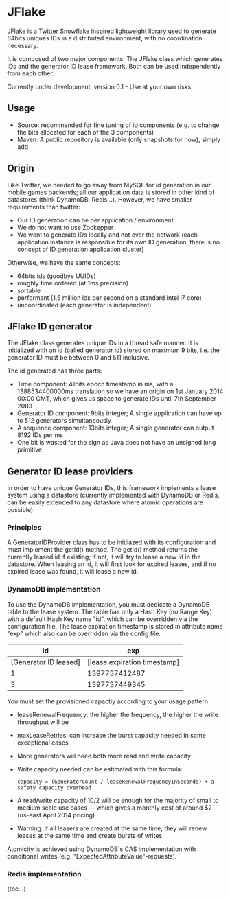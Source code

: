 JFlake
======

JFlake is a  [Twitter Snowflake](https://github.com/twitter/snowflake/ "Snowflake") inspired lightweight library used to generate 64bits uniques IDs in a distributed environment, with no coordination necessary. 

It is composed of two major components: The JFlake class which generates IDs and the generator ID lease framework. Both can be used independently from each other.

Currently under development, version 0.1 - Use at your own risks

Usage
-----

* Source: recommended for fine tuning of id components (e.g. to change the bits allocated for each of the 3 components)
* Maven: A public repository is available (only snapshots for now), simply add 

Origin
------

Like Twitter, we needed to go away from MySQL for id generation in our mobile games backends; all our application data is stored in other kind of datastores (think DynamoDB, Redis...). However, we have smaller requirements than twitter: 
* Our ID generation can be per application / environment 
* We do not want to use Zookepper
* We want to generate IDs locally and not over the network (each application instance is responsible for its own ID generation, there is no concept of ID generation application cluster)

Otherwise, we have the same concepts:
* 64bits ids (goodbye UUIDs)
* roughly time ordered (at 1ms precision)
* sortable
* performant (1.5 million ids per second on a standard Intel i7 core)
* uncoordinated (each generator is independent)

JFlake ID generator
-------------------

The JFlake class generates unique IDs in a thread safe manner. It is initialized with an id (called generator id) stored on maximum 9 bits, i.e. the generator ID must be between 0 and 511 inclusive.  

The id generated has three parts: 
* Time component: 41bits epoch timestamp in ms, with a 1388534400000ms translation so we have an origin on 1st January 2014 00:00 GMT, which gives us space to generate IDs until 7th September 2083
* Generator ID component: 9bits integer; A single application can have up to 512 generators simultaneously
* A sequence component: 13bits integer; A single generator can output 8192 IDs per ms 
* One bit is wasted for the sign as Java does not have an unsigned long primitive

Generator ID lease providers
----------------------------

In order to have unique Generator IDs, this framework implements a lease system using a datastore (currently implemented with DynamoDB or Redis, can be easily extended to any datastore where atomic operations are possible). 

### Principles
A GeneratorIDProvider class has to be initilazed with its configuration and must implement the getId() method. The getId() method returns the currently leased id if existing; if not, it will try to lease a new id in the datastore. 
When leasing an id, it will first look for expired leases, and if no expired lease was found, it will lease a new id. 

### DynamoDB implementation
To use the DynamoDB implementation, you must dedicate a DynamoDB table to the lease system. The table has only a Hash Key (no Range Key) with a default Hash Key name "id", which can be overridden via the configuration file. The lease expiration timestamp is stored in attribute name "exp" which also can be overridden via the config file. 

| id | exp |
| ------ | ------ |
| [Generator ID leased] | [lease expiration timestamp] |
| 1 | 1397737412487 | 
| 3 | 1397737449345 |

You must set the provisioned capactiy according to your usage pattern:
* leaseRenewalFrequency: the higher the frequency, the higher the write throughput will be
* maxLeaseRetries: can increase the burst capacity needed in some exceptional cases
* More generators will need both more read and write capacity 
* Write capacity needed can be estimated with this formula: 

    `capacity = (GeneratorCount / leaseRenewalFrequencyInSeconds) + a safety capacity overhead`
* A read/write capacity of 10/2 will be enough for the majority of small to medium scale use cases — which gives a monthly cost of around $2 (us-east April 2014 pricing)
* Warning: if all leasers are created at the same time, they will renew leases at the same time and create bursts of writes


Atomicity is achieved using DynamoDB's CAS implementation with conditional writes (e.g. "ExpectedAttributeValue"-requests). 


### Redis implementation

(tbc...)















